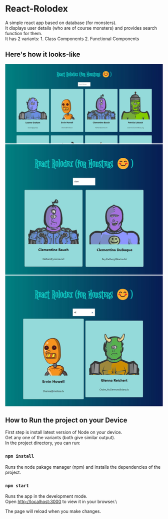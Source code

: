 # React-Rolodex

A simple react app based on database (for monsters).\
It displays user details (who are of course monsters) and provides search function for them.\
It has 2 variants: 1. Class Components 2. Functional Components

## Here's how it looks-like

![](preview/image-1.jpg)\
![](preview/image-2.jpg)\
![](preview/image-3.jpg)

## How to Run the project on your Device

First step is install latest version of Node on your device.\
Get any one of the variants (both give similar output).\
In the project directory, you can run:

### `npm install`

Runs the node pakage manager (npm) and installs the dependencies of the project.

### `npm start`

Runs the app in the development mode.\
Open [http://localhost:3000](http://localhost:3000) to view it in your browser.\

The page will reload when you make changes.
